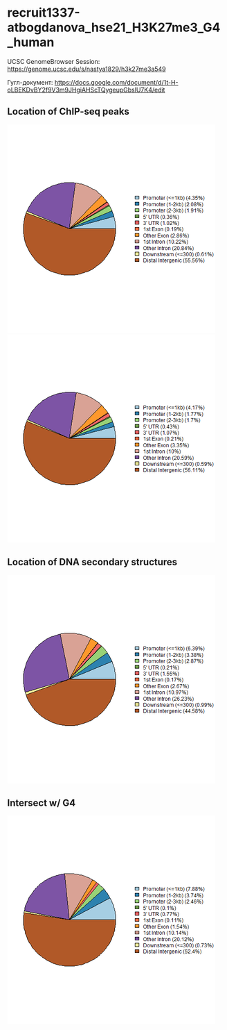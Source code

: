# recruit1337-atbogdanova_hse21_H3K27me3_G4_human

UCSC GenomeBrowser Session: 
https://genome.ucsc.edu/s/nastya1829/h3k27me3a549

Гугл-документ:
https://docs.google.com/document/d/1t-H-oLBEKDvBY2f9V3m9JHgiAHScTQygeupGbslU7K4/edit

## Location of ChIP-seq peaks
![alt text](https://github.com/recruit1337/recruit1337-atbogdanova_hse21_H3K27me3_G4_human/blob/main/images/chip_seeker.H3K27me3_A549.ENCFF522WJJ.hg19.plotAnnoPie.png)
![alt text](https://github.com/recruit1337/recruit1337-atbogdanova_hse21_H3K27me3_G4_human/blob/main/images/chip_seeker.H3K27me3_A549.ENCFF684ZZH.hg19.plotAnnoPie.png)

## Location of DNA secondary structures
![alt text](https://github.com/recruit1337/recruit1337-atbogdanova_hse21_H3K27me3_G4_human/blob/main/images/chip_seeker.G4_seq_Li_KPDS.plotAnnoPie.png)

## Intersect w/ G4
![alt text](https://github.com/recruit1337/recruit1337-atbogdanova_hse21_H3K27me3_G4_human/blob/main/images/chip_seeker.H3K27me3_A549.merge.hg19.intersect_with_gsm.plotAnnoPie.png)

